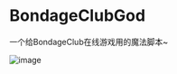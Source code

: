 # BondageClubGod
一个给BondageClub在线游戏用的魔法脚本~

![image](https://user-images.githubusercontent.com/41772578/176708599-1c27cffc-a499-4092-8f7c-b0b06b1330ac.png)
